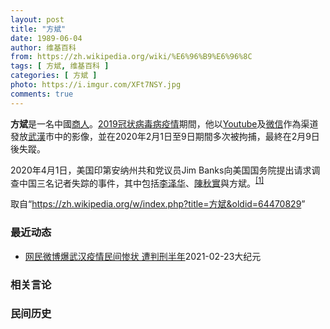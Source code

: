```yaml
---
layout: post
title: "方斌"
date: 1989-06-04
author: 维基百科
from: https://zh.wikipedia.org/wiki/%E6%96%B9%E6%96%8C
tags: [ 方斌, 维基百科 ]
categories: [ 方斌 ]
photo: https://i.imgur.com/XFt7NSY.jpg
comments: true
---
```

<div class="mw-parser-output">
<p><b>方斌</b>是一名中國<a href="/wiki/%E5%95%86%E4%BA%BA" title="商人">商人</a>。<a href="/wiki/2019%E5%86%A0%E7%8A%B6%E7%97%85%E6%AF%92%E7%97%85%E7%96%AB%E6%83%85" title="2019冠状病毒病疫情">2019冠状病毒病疫情</a>期間，他以<a href="/wiki/Youtube" class="mw-redirect" title="Youtube">Youtube</a>及<a href="/wiki/%E5%BE%AE%E4%BF%A1" title="微信">微信</a>作為渠道發放<a href="/wiki/%E6%AD%A6%E6%BC%A2" class="mw-redirect" title="武漢">武漢</a>市中的影像，並在2020年2月1日至9日期間多次被拘捕，最終在2月9日後失蹤。
</p><p>2020年4月1日，美国印第安纳州共和党议员Jim Banks向美国国务院提出请求调查中国三名记者失踪的事件，其中包括<a href="/wiki/%E6%9D%8E%E6%B3%BD%E5%8D%8E_(%E8%AE%B0%E8%80%85)" title="李泽华 (记者)">李泽华</a>、<a href="/wiki/%E9%99%88%E7%A7%8B%E5%AE%9E_(%E5%BE%8B%E5%B8%88)" title="陈秋实 (律师)">陳秋實</a>與<a class="mw-selflink selflink">方斌</a>。<sup id="cite_ref-1" class="reference"><a href="#cite_note-1">[1]</a></sup>
</p>
</div><noscript><img src="//zh.wikipedia.org/wiki/Special:CentralAutoLogin/start?type=1x1" alt="" title="" width="1" height="1" style="border: none; position: absolute;"></noscript>
<div class="printfooter">取自“<a dir="ltr" href="https://zh.wikipedia.org/w/index.php?title=方斌&amp;oldid=64470829">https://zh.wikipedia.org/w/index.php?title=方斌&amp;oldid=64470829</a>”</div><div id="recent-news"><h3>最近动态</h3><ul><li><a href="https://nodebe4.github.io/waimei/2021-02-23/%E7%BD%91%E6%B0%91%E5%BE%AE%E5%8D%9A%E7%88%86%E6%AD%A6%E6%B1%89%E7%96%AB%E6%83%85%E6%B0%91%E9%97%B4%E6%83%A8%E7%8A%B6-%E9%81%AD%E5%88%A4%E5%88%91%E5%8D%8A%E5%B9%B4" title="网民微博爆武汉疫情民间惨状 遭判刑半年—— 【大纪元2021年02月23日讯】继陈秋实、方斌、张展等人之后，河北省三河市居民张文芳，因公开曝光武汉疫情之下民间惨状，于2020年9月8日遭河北省三...">网民微博爆武汉疫情民间惨状 遭判刑半年</a><time>2021-02-23</time><a class="tag">大纪元</a></li>
</ul></div><div id="open-opinion"><h3>相关言论</h3><ul></ul></div><div id="mjls-record"><h3>民间历史</h3><ul></ul></div>